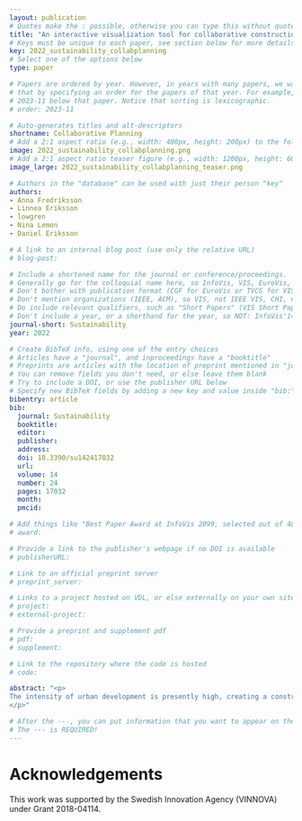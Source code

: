 ```yaml
---
layout: publication
# Quotes make the : possible, otherwise you can type this without quotes
title: "An interactive visualization tool for collaborative construction logistics planning: Creating a sustainable project vicinity"
# Keys must be unique to each paper, see section below for more details
key: 2022_sustainability_collabplanning
# Select one of the options below
type: paper

# Papers are ordered by year. However, in years with many papers, we want some ordering at a lower level. You can do
# that by specifying an order for the papers of that year. For example, 2023-11 will put papers with values lower than
# 2023-11 below that paper. Notice that sorting is lexicographic.
# order: 2023-11

# Auto-generates titles and alt-descriptors
shortname: Collaborative Planning
# Add a 2:1 aspect ratio (e.g., width: 400px, height: 200px) to the folder /assets/images/publications/
image: 2022_sustainability_collabplanning.png
# Add a 2:1 aspect ratio teaser figure (e.g., width: 1200px, height: 600px) to the folder /assets/images/publications/
image_large: 2022_sustainability_collabplanning_teaser.png

# Authors in the "database" can be used with just their person "key"
authors:
- Anna Fredriksson
- Linnea Eriksson
- lowgren
- Nina Lemon
- Daniel Eriksson

# A link to an internal blog post (use only the relative URL)
# blog-post:

# Include a shortened name for the journal or conference/proceedings.
# Generally go for the colloquial name here, so InfoVis, VIS, EuroVis, VAST, CHI, TVCG.
# Don't bother with publication format (CGF for EuroVis or TVCG for VIS papers).
# Don't mention organizations (IEEE, ACM), so VIS, not IEEE VIS, CHI, not ACM CHI.
# Do include relevant qualifiers, such as "Short Papers" (VIS Short Papers) or "Posters" (VIS Posters)
# Don't include a year, or a shorthand for the year, so NOT: InfoVis'14
journal-short: Sustainability
year: 2022

# Create BibTeX info, using one of the entry choices
# Articles have a "journal", and inproceedings have a "booktitle"
# Preprints are articles with the location of preprint mentioned in "journal"
# You can remove fields you don't need, or else leave them blank
# Try to include a DOI, or use the publisher URL below
# Specify new BibTeX fields by adding a new key and value inside "bib:"
bibentry: article
bib:
  journal: Sustainability
  booktitle:
  editor:
  publisher:
  address:
  doi: 10.3390/su142417032
  url:
  volume: 14
  number: 24
  pages: 17032
  month:
  pmcid:

# Add things like "Best Paper Award at InfoVis 2099, selected out of 4000 submissions"
# award:

# Provide a link to the publisher's webpage if no DOI is available
# publisherURL:

# Link to an official preprint server
# preprint_server:

# Links to a project hosted on VDL, or else externally on your own site
# project:
# external-project:

# Provide a preprint and supplement pdf
# pdf:
# supplement:

# Link to the repository where the code is hosted
# code:

abstract: "<p>
The intensity of urban development is presently high, creating a construction boom. The number of transports per project is a major consideration in urban goods transport and emissions from a project. Presently, the stakeholders take part in a 'blame game' in assigning fault for the emissions from construction transport and the disturbances to society in the vicinity of construction sites. Incorporation of logistics into urban planning requires an increased understanding of the interaction between construction transport flows and urban land use, and the inclusion of different stakeholders. The purpose of the study is to support collaborative planning of construction transport in urban planning, and specifically to explore how a planning tool based on interactive visualization could be designed. An action research process has generated two prototypes of an interactive visualization tool for collaborative planning of construction transport. The prototype facilitates a 'shared deliberation space' by identifying alternatives and assessing predicted consequences, which supports a collaborative urban planning process. Based on the research conducted, we claim that the responsibility of construction transport planning should be taken by the municipality, i.e., the urban planning and traffic planning functions.
</p>"

# After the ---, you can put information that you want to appear on the website using markdown formatting or HTML. A good example are acknowledgements, extra references, an erratum, etc.
# The --- is REQUIRED!
---
```


# Acknowledgements

This work was supported by the Swedish Innovation Agency (VINNOVA) under Grant 2018-04114.
